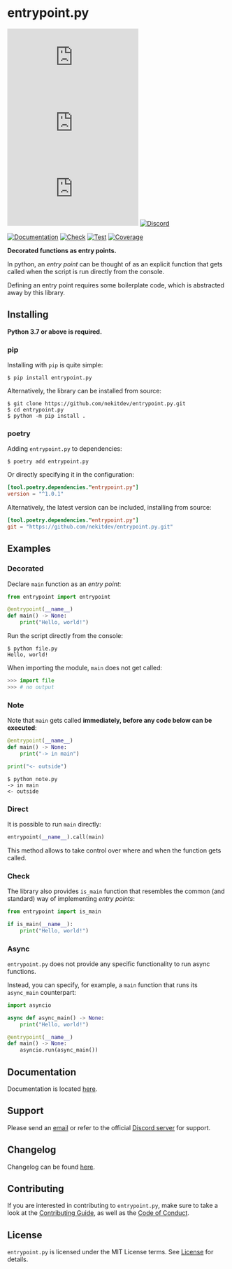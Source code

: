 # entrypoint.py

[![License][License Badge]][License]
[![Version][Version Badge]][Package]
[![Downloads][Downloads Badge]][Package]
[![Discord][Discord Badge]][Discord]

[![Documentation][Documentation Badge]][Documentation]
[![Check][Check Badge]][Actions]
[![Test][Test Badge]][Actions]
[![Coverage][Coverage Badge]][Coverage]

**Decorated functions as entry points.**

In python, an *entry point* can be thought of as an explicit function
that gets called when the script is run directly from the console.

Defining an entry point requires some boilerplate code, which is
abstracted away by this library.

## Installing

**Python 3.7 or above is required.**

### pip

Installing with `pip` is quite simple:

```console
$ pip install entrypoint.py
```

Alternatively, the library can be installed from source:

```console
$ git clone https://github.com/nekitdev/entrypoint.py.git
$ cd entrypoint.py
$ python -m pip install .
```

### poetry

Adding `entrypoint.py` to dependencies:

```console
$ poetry add entrypoint.py
```

Or directly specifying it in the configuration:

```toml
[tool.poetry.dependencies."entrypoint.py"]
version = "^1.0.1"
```

Alternatively, the latest version can be included, installing from source:

```toml
[tool.poetry.dependencies."entrypoint.py"]
git = "https://github.com/nekitdev/entrypoint.py.git"
```

## Examples

### Decorated

Declare `main` function as an *entry point*:

```python
from entrypoint import entrypoint

@entrypoint(__name__)
def main() -> None:
    print("Hello, world!")
```

Run the script directly from the console:

```console
$ python file.py
Hello, world!
```

When importing the module, `main` does not get called:

```python
>>> import file
>>> # no output
```

### Note

Note that `main` gets called **immediately, before any code below can be executed**:

```python
@entrypoint(__name__)
def main() -> None:
    print("-> in main")

print("<- outside")
```

```console
$ python note.py
-> in main
<- outside
```

### Direct

It is possible to run `main` directly:

```python
entrypoint(__name__).call(main)
```

This method allows to take control over where and when the function gets called.

### Check

The library also provides `is_main` function that resembles
the common (and standard) way of implementing *entry points*:

```python
from entrypoint import is_main

if is_main(__name__):
    print("Hello, world!")
```

### Async

`entrypoint.py` does not provide any specific functionality to run async functions.

Instead, you can specify, for example, a `main` function that runs its `async_main` counterpart:

```python
import asyncio

async def async_main() -> None:
    print("Hello, world!")

@entrypoint(__name__)
def main() -> None:
    asyncio.run(async_main())
```

## Documentation

Documentation is located [here][Documentation].

## Support

Please send an [email][Email] or refer to the official [Discord server][Discord] for support.

## Changelog

Changelog can be found [here][Changelog].

## Contributing

If you are interested in contributing to `entrypoint.py`, make sure to take a look at the
[Contributing Guide][Contributing Guide], as well as the [Code of Conduct][Code of Conduct].

## License

`entrypoint.py` is licensed under the MIT License terms. See [License][License] for details.

[Email]: mailto:support@nekit.dev

[Discord]: https://nekit.dev/discord

[Actions]: https://github.com/nekitdev/entrypoint.py/actions

[Changelog]: https://github.com/nekitdev/entrypoint.py/blob/main/CHANGELOG.md
[Code of Conduct]: https://github.com/nekitdev/entrypoint.py/blob/main/CODE_OF_CONDUCT.md
[Contributing Guide]: https://github.com/nekitdev/entrypoint.py/blob/main/CONTRIBUTING.md
[Security]: https://github.com/nekitdev/entrypoint.py/blob/main/SECURITY.md

[License]: https://github.com/nekitdev/entrypoint.py/blob/main/LICENSE

[Package]: https://pypi.org/project/entrypoint.py
[Coverage]: https://codecov.io/gh/nekitdev/entrypoint.py
[Documentation]: https://nekitdev.github.io/entrypoint.py

[Discord Badge]: https://img.shields.io/badge/chat-discord-5865f2
[License Badge]: https://img.shields.io/pypi/l/entrypoint.py
[Version Badge]: https://img.shields.io/pypi/v/entrypoint.py
[Downloads Badge]: https://img.shields.io/pypi/dm/entrypoint.py

[Documentation Badge]: https://img.shields.io/badge/docs-material-blue

[Check Badge]: https://github.com/nekitdev/entrypoint.py/workflows/check/badge.svg
[Test Badge]: https://github.com/nekitdev/entrypoint.py/workflows/test/badge.svg
[Coverage Badge]: https://codecov.io/gh/nekitdev/entrypoint.py/branch/main/graph/badge.svg
